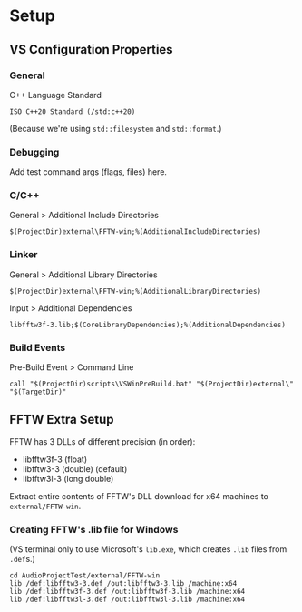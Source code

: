 # Setup

## VS Configuration Properties

### General

C++ Language Standard

```
ISO C++20 Standard (/std:c++20)
```

(Because we're using `std::filesystem` and `std::format`.)

### Debugging

Add test command args (flags, files) here.

### C/C++

General > Additional Include Directories

```
$(ProjectDir)external\FFTW-win;%(AdditionalIncludeDirectories)
```

### Linker

General > Additional Library Directories

```
$(ProjectDir)external\FFTW-win;%(AdditionalLibraryDirectories)
```

Input > Additional Dependencies

```
libfftw3f-3.lib;$(CoreLibraryDependencies);%(AdditionalDependencies)
```

### Build Events

Pre-Build Event > Command Line

```
call "$(ProjectDir)scripts\VSWinPreBuild.bat" "$(ProjectDir)external\" "$(TargetDir)"
```

## FFTW Extra Setup

FFTW has 3 DLLs of different precision (in order):
- libfftw3f-3 (float)
- libfftw3-3 (double) (default)
- libfftw3l-3 (long double)

Extract entire contents of FFTW's DLL download for x64 machines to `external/FFTW-win`.

### Creating FFTW's .lib file for Windows

(VS terminal only to use Microsoft's `lib.exe`, which creates `.lib` files from `.def`s.)

```
cd AudioProjectTest/external/FFTW-win
lib /def:libfftw3-3.def /out:libfftw3-3.lib /machine:x64
lib /def:libfftw3f-3.def /out:libfftw3f-3.lib /machine:x64
lib /def:libfftw3l-3.def /out:libfftw3l-3.lib /machine:x64
```

